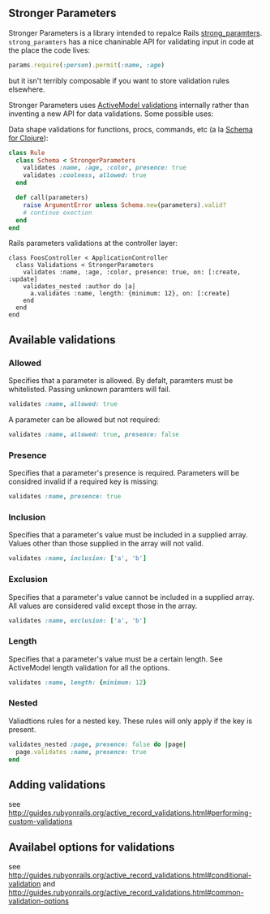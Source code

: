 ## Stronger Parameters

Stronger Parameters is a library intended to repalce Rails [strong_paramters](https://github.com/rails/strong_parameters). `strong_paramters` has a nice chaninable API for validating input in code at the place the code lives:

```ruby
params.require(:person).permit(:name, :age)
```

but it isn't terribly composable if you want to store validation rules elsewhere.

Stronger Parameters uses [ActiveModel validations](http://api.rubyonrails.org/classes/ActiveModel/Validations.html) internally rather than inventing a new API for data validations. Some possible uses:

Data shape validations for functions, procs, commands, etc (a la [Schema for Clojure](https://github.com/prismatic/schema)):

```ruby
class Rule
  class Schema < StrongerParameters
    validates :name, :age, :color, presence: true
    validates :coolness, allowed: true
  end

  def call(parameters)
    raise ArgumentError unless Schema.new(parameters).valid?
    # continue exection
  end
end
```

Rails parameters validations at the controller layer:

```
class FoosController < ApplicationController
  class Validations < StrongerParameters
    validates :name, :age, :color, presence: true, on: [:create, :update]
    validates_nested :author do |a|
      a.validates :name, length: {minimum: 12}, on: [:create]
    end
  end
end
```

## Available validations
### Allowed
Specifies that a parameter is allowed. By defalt, paramters must be whitelisted. Passing unknown paramters will fail.

```ruby
validates :name, allowed: true
```

A parameter can be allowed but not required:

```ruby
validates :name, allowed: true, presence: false
```


### Presence
Specifies that a parameter's presence is required. Parameters will be considred invalid if a required key is missing:

```ruby
validates :name, presence: true
```

### Inclusion

Specifies that a parameter's value must be included in a supplied array. Values other than those supplied in the array will not valid.

```ruby
validates :name, inclusion: ['a', 'b']
```

### Exclusion
Specifies that a parameter's value cannot be included in a supplied array. All values are considered valid except those in the array.

```ruby
validates :name, exclusion: ['a', 'b']
```

### Length
Specifies that a parameter's value must be a certain length. See ActiveModel length validation for all the options.

```ruby
validates :name, length: {minimum: 12}
```

### Nested
Valiadtions rules for a nested key. These rules will only apply if the key is present.

```ruby
validates_nested :page, presence: false do |page|
  page.validates :name, presence: true
end
```

## Adding validations
see http://guides.rubyonrails.org/active_record_validations.html#performing-custom-validations

## Availabel options for validations
see http://guides.rubyonrails.org/active_record_validations.html#conditional-validation
and http://guides.rubyonrails.org/active_record_validations.html#common-validation-options
